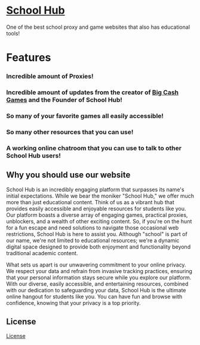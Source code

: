 # [School Hub](https://cyndynaqt.github.io/)

One of the best school proxy and game websites that also has educational tools!

# Features




### Incredible amount of Proxies!

### Incredible amount of updates from the creator of [Big Cash Games](https://sites.google.com/students.wcpss.net/bigcashgames/) and the Founder of School Hub!
### So many of your favorite games all easily accessible!
### So many other resources that you can use!
### A working online chatroom that you can use to talk to other School Hub users!
## Why you should use our website

School Hub is an incredibly engaging platform that surpasses its name's initial expectations. While we bear the moniker "School Hub," we offer much more than just educational content. Think of us as a vibrant hub that provides easily accessible and enjoyable resources for students like you. Our platform boasts a diverse array of engaging games, practical proxies, unblockers, and a wealth of other exciting content. So, if you're on the hunt for a fun escape and need solutions to navigate those occasional web restrictions, School Hub is here to assist you. Although "school" is part of our name, we're not limited to educational resources; we're a dynamic digital space designed to provide both enjoyment and functionality beyond traditional academic content.

What sets us apart is our unwavering commitment to your online privacy. We respect your data and refrain from invasive tracking practices, ensuring that your personal information stays secure while you explore our platform. With our diverse, easily accessible, and entertaining resources, combined with our dedication to safeguarding your data, School Hub is the ultimate online hangout for students like you. You can have fun and browse with confidence, knowing that your privacy is a top priority. 
## License

[License](https://cyndynaqt.github.io/MIT-LICENSE.txt)
